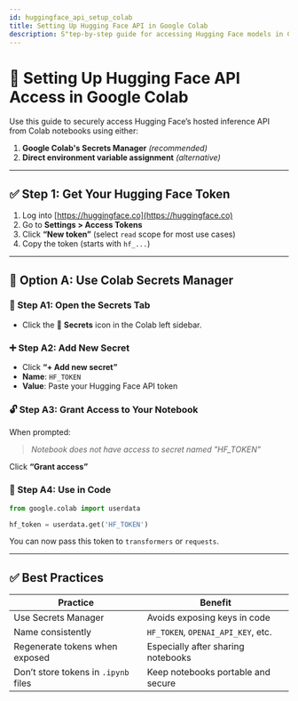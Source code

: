 ```yaml
---
id: huggingface_api_setup_colab
title: Setting Up Hugging Face API in Google Colab
description: S"tep-by-step guide for accessing Hugging Face models in Colab using the API key securely via Secrets Manager and code."
---
```


# 🤗 Setting Up Hugging Face API Access in Google Colab

Use this guide to securely access Hugging Face’s hosted inference API from Colab notebooks using either:

1. **Google Colab's Secrets Manager** *(recommended)*  
2. **Direct environment variable assignment** *(alternative)*

---

## ✅ Step 1: Get Your Hugging Face Token

1. Log into [https://huggingface.co](https://huggingface.co)
2. Go to **Settings > Access Tokens**
3. Click **“New token”** (select `read` scope for most use cases)
4. Copy the token (starts with `hf_...`)

---

## 🔐 Option A: Use Colab Secrets Manager

### 🪪 Step A1: Open the Secrets Tab

- Click the 🔑 **Secrets** icon in the Colab left sidebar.

### ➕ Step A2: Add New Secret

- Click **“+ Add new secret”**
- **Name**: `HF_TOKEN`
- **Value**: Paste your Hugging Face API token

### 🔓 Step A3: Grant Access to Your Notebook

When prompted:
> _Notebook does not have access to secret named "HF_TOKEN"_

Click **“Grant access”**

### 🧪 Step A4: Use in Code

```python
from google.colab import userdata

hf_token = userdata.get('HF_TOKEN')
```

You can now pass this token to `transformers` or `requests`.

---

## ✅ Best Practices

| Practice | Benefit |
|----------|---------|
| Use Secrets Manager | Avoids exposing keys in code |
| Name consistently | `HF_TOKEN`, `OPENAI_API_KEY`, etc. |
| Regenerate tokens when exposed | Especially after sharing notebooks |
| Don’t store tokens in `.ipynb` files | Keep notebooks portable and secure |

